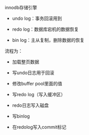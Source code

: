 innodb存储引擎

- undo log：事务回滚用到

- redo log：数据库宕机的数据恢复

- bin log：主从复制，删除数据的恢复

流程为：

- 加载整页数据

- 写undo日志用于回滚

- 修改buffer pool里面的值

- 写redo log（写入缓冲区）

- redo日志写入磁盘

- 写binlog

- 在redolog写入commit标记
